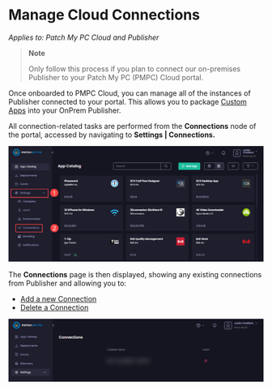 # Manage Cloud Connections

_Applies to: Patch My PC Cloud and Publisher_

<blockquote class="wp-block-quote">
<p><strong>Note</strong></p>
<p>Only follow this process if you plan to connect our on-premises Publisher to your Patch My PC (PMPC) Cloud portal.</p>
</blockquote>

Once onboarded to PMPC Cloud, you can manage all of the instances of Publisher connected to your portal. This allows you to package [Custom Apps](../../custom-apps/) into your OnPrem Publisher.

All connection-related tasks are performed from the <strong>Connections</strong> node of the portal, accessed by navigating to <strong>Settings | Connections.</strong>

![Navigating to “Settings | Connections”](/_images/image-(1708).png "Navigating to “Settings | Connections”")

The <strong>Connections</strong> page is then displayed, showing any existing connections from Publisher and allowing you to:

* [Add a new Connection](add-a-connection.md)
* [Delete a Connection](delete-a-cloud-connection.md)

![“Connections” page](/_images/image-(2597).png "“Connections” page")